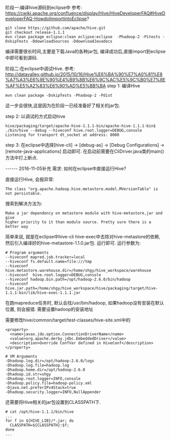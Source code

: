 阶段一:编译hive源码到eclipse中
参考: https://cwiki.apache.org/confluence/display/Hive/HiveDeveloperFAQ#HiveDeveloperFAQ-HowdoIimportintoEclipse?
```
git clone https://github.com/apache/hive.git
git checkout release-1.1.1
mvn clean package eclipse:clean eclipse:eclipse  -Phadoop-2 -Pitests -DskipTests -DdownloadSources -DdownloadJavadocs
```
编译需要很长时间,主要是下载Java的各种jar包, 编译成功后,直接import到eclipse中即可看到源码.

阶段二:在eclipse中调试Hive.
参考: http://datavalley.github.io/2015/10/16/Hive%E6%BA%90%E7%A0%81%E8%A7%A3%E6%9E%90%E4%B9%8B%E6%9C%AC%E5%9C%B0%E7%8E%AF%E5%A2%83%E6%90%AD%E5%BB%BA
step 1: 编译Hive
```
mvn clean package -DskipTests -Phadoop-2 -Pdist
```
这一步会很快,这是因为在阶段一已经准备好了相关的jar包.

step 2: 以调试的方式启动hive
```
hive/packaging/target/apache-hive-1.1.1-bin/apache-hive-1.1.1-bin$ ./bin/hive --debug --hiveconf hive.root.logger=DEBUG,console
Listening for transport dt_socket at address: 8000
```

step 3: 在eclipse中选择[hive-cli] -> [debug-as] -> [Debug Configurations] -> [remote-java-applications] 启动即可.
在启动前需要在CliDriver.java类的main()方法中打上断点.


------ 2016-11-05补充
需求: 如何在eclipse中直接运行Hive?

直接运行Hive, 会报异常:
```
The class "org.apache.hadoop.hive.metastore.model.MVersionTable" is not persistable.
```
搜索到解决方法为: 
```
Make a jar dependency on metastore module with hive-metastore,jar and give
higher priority to it than module source. Pretty sure there is a better way
```
简单来说, 就是在eclipse中hive-cli hive-exec中去除对hive-metastore的依赖, 然后引入编译好的hive-metastore-1.1.0.jar包. 运行即可.
运行参数为:
```
# Program arguments
--hiveconf mapred.job.tracker=local
--hiveconf fs.default.name=file:///tmp
--hiveconf hive.metastore.warehouse.dir=/home/shgy/hive_workspace/warehouse
--hiveconf  hive.root.logger=DEBUG,console
--hiveconf hadoop.bin.path=/opt/hadoop-2.6.0/bin/hadoop
--hiveconf hive.jar.path=/home/shgy/hive_workspace/hive/packaging/target/hive-1.1.1-bin/lib/hive-exec-1.1.1.jar
```
在跑mapreduce任务时, 默认会找/usr/bin/hadoop, 如果hadoop没有安装在默认位置, 则会报错. 需要设置hadoop的安装地址

需要修改hive/common/target/test-classes/hive-site.xml中的
```
<property>
  <name>javax.jdo.option.ConnectionDriverName</name>
  <value>org.apache.derby.jdbc.EmbeddedDriver</value>
  <description>Override ConfVar defined in HiveConf</description>
</property>
```

```
# VM Arguments
-Dhadoop.log.dir=/opt/hadoop-2.6.0/logs
-Dhadoop.log.file=hadoop.log
-Dhadoop.home.dir=/opt/hadoop-2.6.0
-Dhadoop.id.str=shgy
-Dhadoop.root.logger=INFO,console
-Dhadoop.policy.file=hadoop-policy.xml
-Djava.net.preferIPv4Stack=true
-Dhadoop.security.logger=INFO,NullAppender
```

还需要将Hive相关的jar包设置到CLASSPATH下.
```
# cat /opt/hive-1.1.1/bin/hive
...
for f in ${HIVE_LIB}/*.jar; do
  CLASSPATH=${CLASSPATH}:$f;
done
...
```